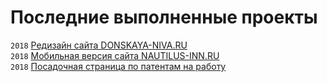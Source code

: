 # Последние выполненные проекты

`2018` [Редизайн сайта DONSKAYA-NIVA.RU](donskaya-niva.ru)  
`2018` [Мобильная версия сайта NAUTILUS-INN.RU](nautilus-inn.ru__mobile)  
`2018` [Посадочная страница по патентам на работу](guestworkers.ru__patent)